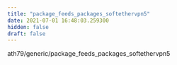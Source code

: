 ```yaml
---
title: "package_feeds_packages_softethervpn5"
date: 2021-07-01 16:48:03.259300
hidden: false
draft: false
---
```


ath79/generic/package_feeds_packages_softethervpn5

